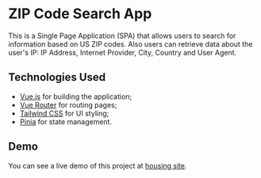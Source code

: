 <h1>ZIP Code Search App</h1>

<p>This is a Single Page Application (SPA) that allows users to search for information based on US ZIP codes. Also users
	can retrieve data about the user's IP: IP Address, Internet Provider, City, Country and User Agent.</p>

<h2>Technologies Used</h2>
<ul>
	<li><a href="https://vuejs.org/" target="_new">Vue.js</a> for building the application;</li>
	<li><a href="https://router.vuejs.org/" target="_new">Vue Router</a> for routing pages;</li>
	<li><a href="https://v2.tailwindcss.com/" target="_new">Tailwind CSS</a> for UI styling;</li>
	<li><a href="https://pinia.vuejs.org/" target="_new">Pinia</a> for state management.</li>
</ul>

<h2>Demo</h2>
<p>You can see a live demo of this project at <a href="https://zip-code-search-app.vercel.app/" target="_new">housing site</a>.</p>
